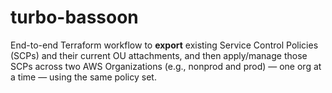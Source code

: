 # turbo-bassoon
End-to-end Terraform workflow to **export** existing Service Control Policies (SCPs) and their current OU attachments, and then apply/manage those SCPs across two AWS Organizations (e.g., nonprod and prod) — one org at a time — using the same policy set.
